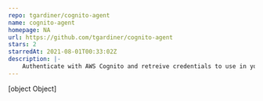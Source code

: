 ```yaml
---
repo: tgardiner/cognito-agent
name: cognito-agent
homepage: NA
url: https://github.com/tgardiner/cognito-agent
stars: 2
starredAt: 2021-08-01T00:33:02Z
description: |-
    Authenticate with AWS Cognito and retreive credentials to use in your environment
---
```


[object Object]
